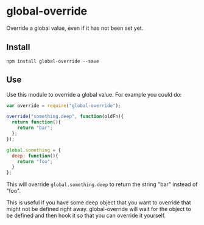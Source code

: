 # global-override

Override a global value, even if it has not been set yet.

## Install

```
npm install global-override --save
```

## Use

Use this module to override a global value.  For example you could do:

```js
var override = require("global-override");

override("something.deep", function(oldFn){
  return function(){
    return "bar";
  };
});

global.something = {
  deep: function(){
    return "foo";
  }
};
```

This will override `global.something.deep` to return the string "bar" instead of "foo".

This is useful if you have some deep object that you want to override that might not be defined right away.  global-override will wait for the object to be defined and then hook it so that you can override it yourself.
